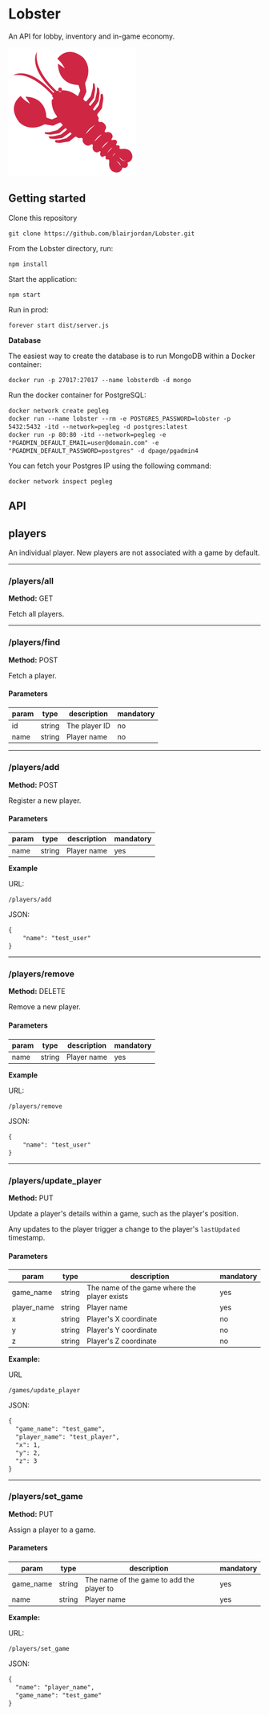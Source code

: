 
# Lobster

An API for lobby, inventory and in-game economy.

![](images/logo.png?raw=true)

## Getting started

Clone this repository

    git clone https://github.com/blairjordan/Lobster.git

From the Lobster directory, run:

    npm install
    
Start the application:      
    
    npm start

Run in prod:

	forever start dist/server.js
	
**Database**

The easiest way to create the database is to run MongoDB within a Docker container:

    docker run -p 27017:27017 --name lobsterdb -d mongo
    
Run the docker container for PostgreSQL:

    docker network create pegleg
    docker run --name lobster --rm -e POSTGRES_PASSWORD=lobster -p 5432:5432 -itd --network=pegleg -d postgres:latest
    docker run -p 80:80 -itd --network=pegleg -e "PGADMIN_DEFAULT_EMAIL=user@domain.com" -e "PGADMIN_DEFAULT_PASSWORD=postgres" -d dpage/pgadmin4
    
You can fetch your Postgres IP using the following command:

    docker network inspect pegleg
    
## API
## players

An individual player. New players are not associated with a game by default.
___
### /players/all
**Method:** GET

Fetch all players.

___
### /players/find
**Method:** POST

Fetch a player.

#### Parameters
|param|type|description|mandatory|
|--|--|--|--|
|id|string|The player ID|no|
|name|string|Player name|no|

___

### /players/add

**Method:** POST

Register a new player.

#### Parameters
|param|type|description|mandatory|
|--|--|--|--|
|name|string|Player name|yes|

**Example**

URL:

    /players/add

JSON:

    { 
    	"name": "test_user"
    }

___

### /players/remove

**Method:** DELETE

Remove a new player.

#### Parameters
|param|type|description|mandatory|
|--|--|--|--|
|name|string|Player name|yes|

**Example**

URL:

    /players/remove

JSON:

    { 
    	"name": "test_user"
    }

___

### /players/update_player
**Method:** PUT

Update a player's details within a game, such as the player's position.

Any updates to the player trigger a change to the player's `lastUpdated` timestamp.

#### Parameters
|param|type|description|mandatory|
|--|--|--|--|
|game_name|string|The name of the game where the player exists|yes|
|player_name|string|Player name|yes|
|x|string|Player's X coordinate|no|
|y|string|Player's Y coordinate|no|
|z|string|Player's Z coordinate|no|

**Example:**

URL

    /games/update_player

JSON:

    { 
      "game_name": "test_game",
      "player_name": "test_player",
      "x": 1,
      "y": 2,
      "z": 3
    }

___

### /players/set_game
**Method:** PUT

Assign a player to a game.

#### Parameters
|param|type|description|mandatory|
|--|--|--|--|
|game_name|string|The name of the game to add the player to|yes|
|name|string|Player name|yes|

**Example:**

URL:

    /players/set_game
 
 JSON:
    
    { 
      "name": "player_name",
      "game_name": "test_game"
    }
